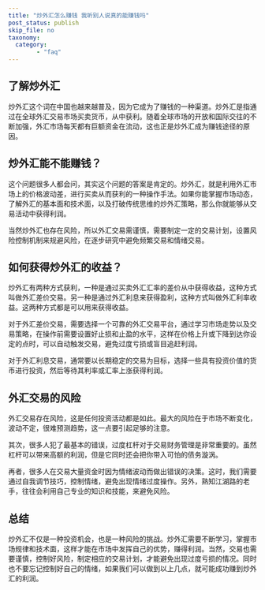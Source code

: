 ```yaml
---
title: "炒外汇怎么赚钱 我听别人说真的能赚钱吗"
post_status: publish
skip_file: no
taxonomy:
  category:
        - "faq"
---
```


## 了解炒外汇

炒外汇这个词在中国也越来越普及，因为它成为了赚钱的一种渠道。炒外汇是指通过在全球外汇交易市场买卖货币，从中获利。随着全球市场的开放和国际交往的不断加强，外汇市场每天都有巨额资金在流动，这也正是炒外汇成为赚钱途径的原因。

## 炒外汇能不能赚钱？

这个问题很多人都会问，其实这个问题的答案是肯定的。炒外汇，就是利用外汇市场上的价格波动差，进行买卖从而获利的一种操作手法。如果你能掌握市场动态，了解外汇的基本面和技术面，以及打破传统思维的炒外汇策略，那么你就能够从交易活动中获得利润。

当然炒外汇也存在风险，所以外汇交易需谨慎，需要制定一定的交易计划，设置风险控制机制来规避风险，在逐步研究中避免频繁交易和情绪交易。

## 如何获得炒外汇的收益？

炒外汇有两种方式获利，一种是通过买卖外汇汇率的差价从中获得收益，这种方式叫做外汇差价交易。另一种是通过外汇利息来获得盈利，这种方式叫做外汇利率收益。这两种方式都是可以用来获得收益。

对于外汇差价交易，需要选择一个可靠的外汇交易平台，通过学习市场走势以及交易策略，在操作前需要设置好止损和止盈的水平，这样在价格上升或下降到达你设定的点时，可以自动触发交易，避免过度亏损或盲目追赶利润。

对于外汇利息交易，通常要以长期稳定的交易为目标，选择一些具有投资价值的货币进行投资，然后等待其利率或汇率上涨获得利润。

## 外汇交易的风险

外汇交易存在风险，这是任何投资活动都是如此。最大的风险在于市场不断变化，波动不定，很难预测趋势，这一点要引起足够的注意。

其次，很多人犯了最基本的错误，过度杠杆对于交易财务管理是非常重要的。虽然杠杆可以带来高额的利润，但是它同时还会把你带入可怕的债务漩涡。

再者，很多人在交易大量资金时因为情绪波动而做出错误的决策。这时，我们需要通过自我调节技巧，控制情绪，避免出现情绪过度操作。另外，熟知江湖路的老手，往往会利用自己专业的知识和技能，来避免风险。

## 总结

炒外汇不仅是一种投资机会，也是一种风险的挑战。炒外汇需要不断学习，掌握市场规律和技术面，这样才能在市场中发挥自己的优势，赚得利润。当然，交易也需要谨慎，控制好风险，制定相应的交易计划，才能避免出现过度亏损的情况。同时也不要忘记控制好自己的情绪，如果我们可以做到以上几点，就可能成功赚到炒外汇的利润。
